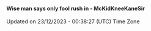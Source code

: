 #### Wise man says only fool rush in - McKidKneeKaneSir
Updated on 23/12/2023 - 00:38:27 (UTC) Time Zone
